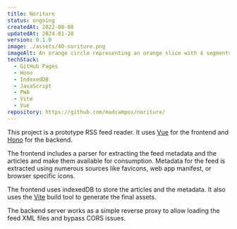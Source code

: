 ```yaml
---
title: Noriture
status: ongoing
createdAt: 2022-08-08
updatedAt: 2024-01-20
version: 0.1.0
image: ./assets/40-noriture.png
imageAlt: An orange circle representing an orange slice with 4 segments, with the top right one being 3 curved lines representing the RSS symbol.
techStack:
  - GitHub Pages
  - Hono
  - IndexedDB
  - JavaScript
  - PWA
  - Vite
  - Vue
repository: https://github.com/madcampos/noriture/
---
```

This project is a prototype RSS feed reader. It uses [Vue](https://vuejs.org/) for the frontend and [Hono](https://hono.dev) for the backend.

The frontend includes a parser for extracting the feed metadata and the articles and make them available for consumption. Metadata for the feed is extracted using numerous sources like favicons, web app manifest, or browser specific icons.

The frontend uses indexedDB to store the articles and the metadata. It also uses the [Vite](https://vitejs.dev/) build tool to generate the final assets.

The backend server works as a simple reverse proxy to allow loading the feed XML files and bypass CORS issues.
